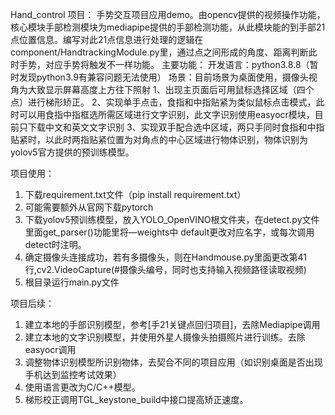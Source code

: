 Hand_control 项目：
手势交互项目应用demo。由opencv提供的视频操作功能，核心模块手部检测模块为mediapipe提供的手部检测功能，从此模块能的到手部21点位置信息。编写对此21点信息进行处理的逻辑在component/HandtrackingModule.py里，通过点之间形成的角度、距离判断此时手势，对应手势将触发不一样功能。
主要功能：
开发语言：python3.8.8（暂时发现python3.9有兼容问题无法使用）
场景：目前场景为桌面使用，摄像头视角为大致显示屏幕高度上方往下照射
1、出现主页面后可用鼠标选择区域（四个点）进行梯形矫正。
2、实现单手点击，食指和中指贴紧为类似鼠标点击模式，此时可以用食指中指框选所需区域进行文字识别，此文字识别使用easyocr模块，目前只下载中文和英文文字识别
3、实现双手配合选中区域，两只手同时食指和中指贴紧时，以此时两指贴紧位置为对角点的中心区域进行物体识别，物体识别为yolov5官方提供的预训练模型。
 
项目使用：
1.	下载requirement.txt文件（pip install requirement.txt）   
2.	可能需要额外从官网下载pytorch
3.	下载yolov5预训练模型，放入YOLO_OpenVINO根文件夹，在detect.py文件里面get_parser()功能里将—weights中 default更改对应名字，或每次调用detect时注明。
4.	确定摄像头连接成功，若有多摄像头，则在Handmouse.py里面更改第41行,cv2.VideoCapture(#摄像头编号，同时也支持输入视频路径读取视频)
5.	根目录运行main.py文件
 
项目后续：
1.	建立本地的手部识别模型，参考[手21关键点回归项目]，去除Mediapipe调用
2.	建立本地的文字识别模型，并使用外星人摄像头拍摄照片进行训练。去除easyocr调用
3.	调整物体识别模型所识别物体，去契合不同的项目应用（如识别桌面是否出现手机达到监控考试效果）
4.	使用语言更改为C/C++模型。
5.	梯形校正调用TGL_keystone_build中接口提高矫正速度。
